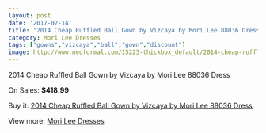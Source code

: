 ```yaml
---
layout: post
date: '2017-02-14'
title: "2014 Cheap Ruffled Ball Gown by Vizcaya by Mori Lee 88036 Dress"
category: Mori Lee Dresses
tags: ["gowns","vizcaya","ball","gown","discount"]
image: http://www.neoformal.com/15223-thickbox_default/2014-cheap-ruffled-ball-gown-by-vizcaya-by-mori-lee-88036-dress.jpg
---
```

2014 Cheap Ruffled Ball Gown by Vizcaya by Mori Lee 88036 Dress

On Sales: **$418.99**
<a href="https://www.neoformal.com/en/mori-lee-dresses-2014/5161-2014-cheap-ruffled-ball-gown-by-vizcaya-by-mori-lee-88036-dress.html"><amp-img layout="responsive" width="600" height="600" src="//www.neoformal.com/15223-thickbox_default/2014-cheap-ruffled-ball-gown-by-vizcaya-by-mori-lee-88036-dress.jpg" alt="2014 Cheap Ruffled Ball Gown by Vizcaya by Mori Lee 88036 Dress 0" /></a>
<a href="https://www.neoformal.com/en/mori-lee-dresses-2014/5161-2014-cheap-ruffled-ball-gown-by-vizcaya-by-mori-lee-88036-dress.html"><amp-img layout="responsive" width="600" height="600" src="//www.neoformal.com/15226-thickbox_default/2014-cheap-ruffled-ball-gown-by-vizcaya-by-mori-lee-88036-dress.jpg" alt="2014 Cheap Ruffled Ball Gown by Vizcaya by Mori Lee 88036 Dress 1" /></a>
<a href="https://www.neoformal.com/en/mori-lee-dresses-2014/5161-2014-cheap-ruffled-ball-gown-by-vizcaya-by-mori-lee-88036-dress.html"><amp-img layout="responsive" width="600" height="600" src="//www.neoformal.com/15225-thickbox_default/2014-cheap-ruffled-ball-gown-by-vizcaya-by-mori-lee-88036-dress.jpg" alt="2014 Cheap Ruffled Ball Gown by Vizcaya by Mori Lee 88036 Dress 2" /></a>
<a href="https://www.neoformal.com/en/mori-lee-dresses-2014/5161-2014-cheap-ruffled-ball-gown-by-vizcaya-by-mori-lee-88036-dress.html"><amp-img layout="responsive" width="600" height="600" src="//www.neoformal.com/15224-thickbox_default/2014-cheap-ruffled-ball-gown-by-vizcaya-by-mori-lee-88036-dress.jpg" alt="2014 Cheap Ruffled Ball Gown by Vizcaya by Mori Lee 88036 Dress 3" /></a>

Buy it: [2014 Cheap Ruffled Ball Gown by Vizcaya by Mori Lee 88036 Dress](https://www.neoformal.com/en/mori-lee-dresses-2014/5161-2014-cheap-ruffled-ball-gown-by-vizcaya-by-mori-lee-88036-dress.html "2014 Cheap Ruffled Ball Gown by Vizcaya by Mori Lee 88036 Dress")

View more: [Mori Lee Dresses](https://www.neoformal.com/en/62-mori-lee-dresses-2014 "Mori Lee Dresses")